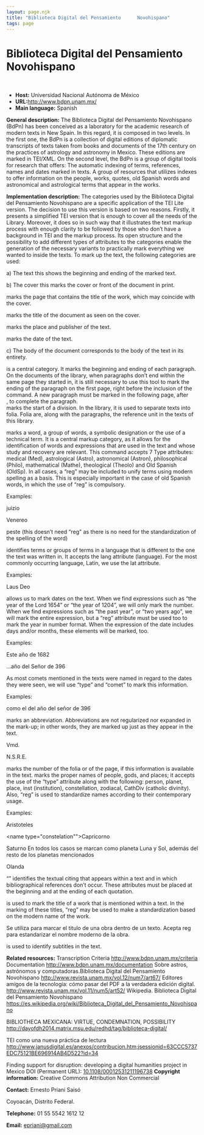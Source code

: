 ```yaml
---
layout: page.njk
title: "Biblioteca Digital del Pensamiento      Novohispano"
tags: page
---
```

# Biblioteca Digital del Pensamiento      Novohispano



 
 


* **Host:** Universidad Nacional Autónoma de
 México
* **URL:**<http://www.bdpn.unam.mx/>
* **Main language:** Spanish


**General description:** The Biblioteca Digital del Pensamiento Novohispano (BdPn) has been conceived as a
 laboratory for the academic research of modern texts in New Spain. In this regard,
 it is composed in two levels. In the first one, the BdPn is a collection of digital
 editions of diplomatic transcripts of texts taken from books and documents of the
 17th century on the practices of astrology and astronomy in Mexico. These editions
 are marked in TEI/XML. On the second level, the BdPn is a group of digital tools for
 research that offers: The automatic indexing of terms, references, names and dates
 marked in texts. A group of resources that utilizes indexes to offer information on
 the people, works, quotes, old Spanish words and astronomical and astrological terms
 that appear in the works.
 
 **Implementation description:** The categories used by the Biblioteca Digital del Pensamiento Novohispano are a specific
 application of the TEI Lite version. The decision to use this version is based on
 two reasons. Firstly, it presents a simplified TEI version that is enough to cover
 all the needs of the Library. Moreover, it does so in such way that it illustrates
 the text markup process with enough clarity to be followed by those who don’t have
 a background in TEI and the markup process. Its open structure and the possibility
 to add different types of attributes to the categories enable the generation of the
 necessary variants to practically mark everything we wanted to inside the texts. To
 mark up the text, the following categories are used:
 
 a) The text <text></text> this shows the beginning and ending of the marked text.
 
 b) The cover <front></front> this marks the cover or front of the document in print.
 
 <titlePage></titlePage> marks the page that contains the title of the work, which
 may coincide with the cover.
 
 <docTitle></docTitle> marks the title of the document as seen on the cover.
 
 <docImprint><docImprint> marks the place and publisher of the text.
 
 <docDate></docDate> marks the date of the text.
 
 c) The body of the document <body></body> corresponds to the body of the text in its
 entirety.
 
 <p></p> is a central category. It marks the beginning and ending of each paragraph.
 On the documents of the library, when paragraphs don’t end within the same page they
 started in, it is still necessary to use this tool to mark the ending of the paragraph
 on the first page, right before the inclusion of the </div> command. A new paragraph
 must be marked in the following page, after <div>, to complete the paragraph.
 
 <div></div> marks the start of a division. In the library, it is used to separate
 texts into folia. Folia are,
 along with the paragraphs, the reference unit in the texts of this library.
 
 <term></term> marks a word, a group of words, a symbolic designation or the use of
 a technical term. It is a central markup category, as it allows for the identification
 of words and expressions that are used in the text and whose study and recovery are
 relevant. This command accepts 7 Type attributes: medical (Med), astrological (Astro),
 astronomical (Astron), philosophical (Philo), mathematical (Mathe), theological (Theolo)
 and Old Spanish (OldSp). In all cases, a “reg” may be included to unify terms using
 modern spelling as a basis. This is especially important in the case of old Spanish
 words, in which the use of “reg” is compulsory.
 
 Examples:
 
 <term type="astro" Reg="Juicio">juizio</term>
 
 <term type="astro" Reg="Venéreo">Venereo</term>
 
 <term type="med">peste</term> (this doesn’t need “reg" as there is no need for the
 standardization of the spelling of the word)
 
 <foreign></foreign> identifies terms or groups of terms in a language that is different
 to the one the text was written in. It accepts the lang attribute (language). For
 the most commonly occurring language, Latin, we use the lat attribute.
 
 Examples:
 
 <foreign lang="lat">Laus Deo</foreign>
 
 <date></date> allows us to mark dates on the text. When we find expressions such as
 “the year of the Lord 1654” or “the year of 1204”, we will only mark the number. When
 we find expressions such as “the past year”, or “two years ago”, we will mark the
 entire expression, but a “reg” attribute must be used too to mark the year in number
 format. When the expression of the date includes days and/or months, these elements
 will be marked, too.
 
 Examples:
 
 Este año de <date>1682</date>
 
 …año del Señor de <date>396</date>
 
 As most comets mentioned in the texts were named in regard to the dates they were
 seen, we will use “type” and “comet” to mark this information.
 
 Examples:
 
 como el del año del señor de <date type="comet">396</date>
 
 <abbr></abbr>marks an abbreviation. Abbreviations are not regularized nor expanded
 in the mark-up; in other words, they are marked up just as they appear in the text.
 
 <abbr>Vmd.</abbr>
 
 <abbr>N.S.R.E.</abbr>
 
 <pb></pb> marks the number of the folia or of the page, if this information is available
 in the text.
 <name></name> marks the proper names of people, gods, and places; it accepts the use
 of the “type” attribute along with the following: person, planet, place, inst (institution),
 constellation, zodiacal, CathDiv (catholic divinity). Also, “reg” is used to standardize
 names according to their contemporary usage.
 
 Examples:
 
 <name type="person" reg="Aristóteles">Aristoteles</name>
 
 <name type="constelation"">Capricorno</name>
 
 <name type="planet">Saturno</name> En todos los casos se marcan como planeta Luna
 y Sol, además del resto de los planetas mencionados
 
 <name type="place" reg="Holanda">Olanda</name>
 
 <q></q> identifies the textual citing that appears within a text and in which bibliographical
 references
 don’t occur. These attributes must be placed at the beginning and at the ending of
 each quotation.
 
 <cit></cit> is used to mark the title of a work that is mentioned within a text. In
 the marking of these
 titles, “reg” may be used to make a standardization based on the modern name of the
 work.
 
 <refTitle></refTitle> Se utiliza para marcar el titulo de una obra dentro de un texto.
 Acepta reg para estandarizar el nombre moderno de la obra.
 
 <head></head> is used to identify subtitles in the text.
 
 **Related resources:** Transcription Criteria
 <http://www.bdpn.unam.mx/criteria>
 Documentation <http://www.bdpn.unam.mx/documentation>
 Sobre astros, astrónomos y computadoras.Biblioteca Digital del Pensamiento Novohispano
 <http://www.revista.unam.mx/vol.12/num7/art67/>
 Editores amigos de la tecnología: cómo pasar del PDF a la verdadera edición digital.
 <http://www.revista.unam.mx/vol.11/num5/art52/>
 Wikipedia. Biblioteca Digital del Pensamiento Novohispano
 <https://es.wikipedia.org/wiki/Biblioteca_Digital_del_Pensamiento_Novohispano>
 
 BIBLIOTHECA MEXICANA: VIRTUE, CONDEMNATION, POSSIBILITY
 <http://dayofdh2014.matrix.msu.edu/redhd/tag/biblioteca-digital/>
 
 TEI como una nueva práctica de lectura
 <http://www.janusdigital.es/anexos/contribucion.htm;jsessionid=63CCC5737EDC75121BE696914AB4D522?id=34>
 
 Finding support for disruption: developing a digital humanities project in Mexico
 DOI (Permanent URL): [10.1108/00012531211196738](http://10.1108/00012531211196738)
**Copyright information:** Creative Commons Attribution Non Commercial
 
 **Contact:** Ernesto Priani Saisó
 

 Coyoacán,
 Distrito Federal.
 
 **Telephone:** 01 55 5542 1612 12
 
 **Email:** [epriani@gmail.com](mailto:epriani@gmail.com)
